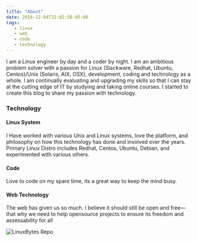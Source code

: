 ```yaml
---
title: "About"
date: 2018-12-04T22:02:58-05:00
tags:
   - linux
   - web
   - code
   - technology
---
```


I am a Linux engineer by day and a coder by night. I am an ambitious problem solver with a passion for  Linux (Slackware, Redhat, Ubuntu, Centos)/Unix (Solaris, AIX, OSX), development, coding and technology as a whole. 
I am continually evaluating and upgrading my skills so that I can stay at the cutting edge of IT by studying and taking online courses. I started to create this blog to share my passion with technology. 

### Technology 

#### Linux System

I Have worked with various Unix and Linux systems, love the platform, and philosophy on how this technology has done and involved over the years. Primary Linux Distro includes Redhat, Centos, Ubuntu, Debian, and experimented with various others.

#### Code

Love to code on my spare time, its a great way to keep the mind busy.


#### Web Technology

The web has given us so much. I believe it should still be open and free—that why we need to help opensource projects to ensure its freedom and assessability for all

![LinuxBytes Repo](https://github.com/linuxbytes)
